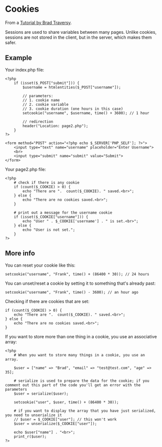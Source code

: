 # Cookies

From a [Tutorial by Brad Traversy](https://www.youtube.com/watch?v=RzMjwICWKr4&list=PLillGF-Rfqbap2IB6ZS4BBBcYPagAjpjn&index=18).

Sessions are used to share variables between many pages. Unlike cookies, sessions are not stored in the client, but in the server, which makes them safer.

## Example

Your index.php file:

    <?php
        if (isset($_POST["submit"])) {
            $username = htmlentities($_POST["username"]);

            // parameters:
            // 1. cookie name
            // 2. cookie variable
            // 3. cookie duration (one hours in this case)
            setcookie("username", $username, time() + 3600); // 1 hour

            // redirection
            header("Location: page2.php");
        }
    ?>

    <form method="POST" action="<?php echo $_SERVER['PHP_SELF']; ?>">
        <input type="text" name="username" placeholder="Enter Username">
        <br>
        <input type="submit" name="submit" value="Submit">
    </form>

Your page2.php file:

    <?php
        # check if there is any cookie
        if (count($_COOKIE) > 0) {
            echo "There are ".  count($_COOKIE). " saved.<br>";
        } else {
            echo "There are no cookies saved.<br>";
        }

        # print out a message for the username cookie
        if (isset($_COOKIE["username"])) {
            echo "User " . $_COOKIE['username'] . " is set.<br>";
        } else {
            echo "User is not set.";
        }
    ?>

## More info

You can reset your cookie like this:

    setcookie("username", "Frank", time() + (86400 * 30)); // 24 hours

You can unset/reset a cookie by setting it to something that's already past:

    setcookie("username", "Frank", time() - 3600); // an hour ago

Checking if there are cookies that are set:

    if (count($_COOKIE) > 0) {
        echo "There are ".  count($_COOKIE). " saved.<br>";
    } else {
        echo "There are no cookies saved.<br>";
    }

If you want to store more than one thing in a cookie, you use an associative array:

    <?php
        # When you want to store many things in a cookie, you use an array.

        $user = ["name" => "Brad", "email" => "test@test.com", "age" => 35];

        # serialize is used to prepare the data for the cookie; if you comment out this part of the code you'll get an error with the parameters
        $user = serialize($user);

        setcookie("user", $user, time() + (86400 * 30));

        # if you want to display the array that you have just serialized, you need to unserialize it
        // $user = $_COOKIE["user"]; // this won't work
        $user = unserialize($_COOKIE["user"]);

        echo $user["name"] . "<br>";
        print_r($user);
    ?>
